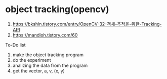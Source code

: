 # object tracking(opencv)
1. https://bkshin.tistory.com/entry/OpenCV-32-객체-추적을-위한-Tracking-API
2. https://mandloh.tistory.com/60

To-Do list
1. make the object tracking program
2. do the experiment
3. analizing the data from the program
4. get the vector, a, v, (x, y)
